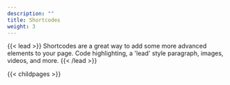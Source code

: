```yaml
---
description: ""
title: Shortcodes
weight: 3
---
```


{{< lead >}}
Shortcodes are a great way to add some more advanced elements to your page. Code highlighting, a 'lead' style paragraph, images, videos, and more.
{{< /lead >}}

{{< childpages >}}